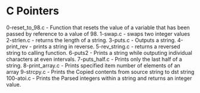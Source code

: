 # C Pointers

0-reset_to_98.c - Function that resets the value of a variable that has been passed by reference to a value of 98.
1-swap.c - swaps two integer values
2-strlen.c - returns the length of a string.
3-puts.c - Outputs a string. 
4-print_rev - prints a string in reverse.
5-rev_string.c - returns a reversed string to calling function.
6-puts2 - Prints a string while outputing individual characters at even intervals.
7-puts_half.c - Prints only the last half of a string.
8-print_array.c - Prints specified item number of elements of an array 
9-strcpy.c - Prints the Copied contents from source string to dst string 
100-atoi.c - Prints the Parsed integers within a string and returns an integer value.

